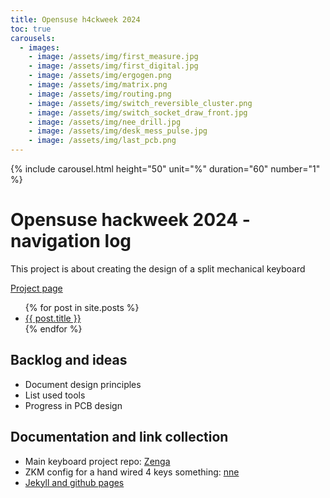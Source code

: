 ```yaml
---
title: Opensuse h4ckweek 2024
toc: true
carousels:
  - images: 
    - image: /assets/img/first_measure.jpg
    - image: /assets/img/first_digital.jpg
    - image: /assets/img/ergogen.png
    - image: /assets/img/matrix.png
    - image: /assets/img/routing.png
    - image: /assets/img/switch_reversible_cluster.png
    - image: /assets/img/switch_socket_draw_front.jpg
    - image: /assets/img/nee_drill.jpg
    - image: /assets/img/desk_mess_pulse.jpg
    - image: /assets/img/last_pcb.png
---
```


{% include carousel.html height="50" unit="%" duration="60" number="1" %}

# Opensuse hackweek 2024 - navigation log

This project is about creating the design of a split mechanical keyboard


[Project page](https://hackweek.opensuse.org/24/projects/build-a-split-keyboard-from-scratch)

<ul>
  {% for post in site.posts %}
    <li>
      <a href="{{ post.url | relative_url }}">{{ post.title }}</a>
    </li>
  {% endfor %}
</ul>

## Backlog and ideas

* Document design principles
* List used tools
* Progress in PCB design

## Documentation and link collection

- Main keyboard project repo: [Zenga](https://github.com/michelepagot/zenga)
- ZKM config for a hand wired 4 keys something: [nne](https://github.com/michelepagot/zmk-config-nne)
- [Jekyll and github pages](https://docs.github.com/en/pages/setting-up-a-github-pages-site-with-jekyll)
